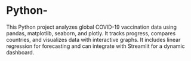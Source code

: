 # Python-
This Python project analyzes global COVID-19 vaccination data using pandas, matplotlib, seaborn, and plotly. It tracks progress, compares countries, and visualizes data with interactive graphs. It includes linear regression for forecasting and can integrate with Streamlit for a dynamic dashboard.

